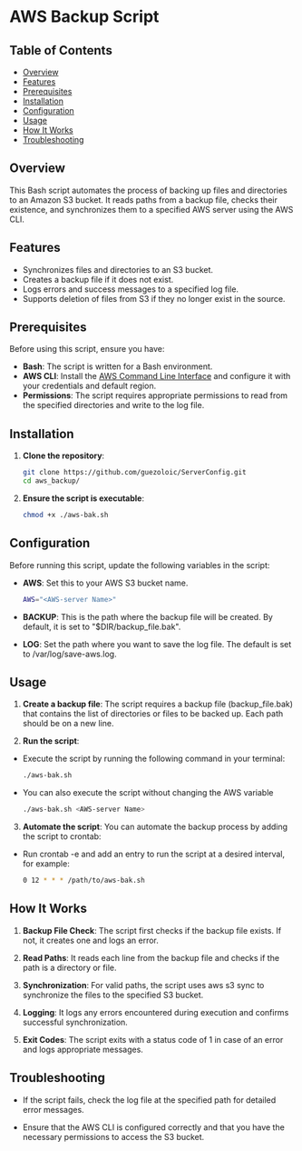 # AWS Backup Script

## Table of Contents
- [Overview](#overview)
- [Features](#features)
- [Prerequisites](#prerequisites)
- [Installation](#installation)
- [Configuration](#configuration)
- [Usage](#usage)
- [How It Works](#how-it-works)
- [Troubleshooting](#troubleshooting)

## Overview

This Bash script automates the process of backing up files and directories to an Amazon S3 bucket. It reads paths from a backup file, checks their existence, and synchronizes them to a specified AWS server using the AWS CLI.

## Features

- Synchronizes files and directories to an S3 bucket.
- Creates a backup file if it does not exist.
- Logs errors and success messages to a specified log file.
- Supports deletion of files from S3 if they no longer exist in the source.

## Prerequisites

Before using this script, ensure you have:

- **Bash**: The script is written for a Bash environment.
- **AWS CLI**: Install the [AWS Command Line Interface](https://docs.aws.amazon.com/cli/latest/userguide/getting-started-install.html) and configure it with your credentials and default region.
- **Permissions**: The script requires appropriate permissions to read from the specified directories and write to the log file.

## Installation

1. **Clone the repository**:
    ```bash
    git clone https://github.com/guezoloic/ServerConfig.git
    cd aws_backup/
    ```

2. **Ensure the script is executable**:
    ```bash
    chmod +x ./aws-bak.sh
    ```

## Configuration

Before running this script, update the following variables in the script:

- **AWS**: Set this to your AWS S3 bucket name.
    ```bash
    AWS="<AWS-server Name>"
    ```

- **BACKUP**: This is the path where the backup file will be created. By default, it is set to "$DIR/backup_file.bak".

- **LOG**: Set the path where you want to save the log file. The default is set to /var/log/save-aws.log.

## Usage

1. **Create a backup file**:
The script requires a backup file (backup_file.bak) that contains the list of directories or files to be backed up. Each path should be on a new line.

2. **Run the script**:
- Execute the script by running the following command in your terminal:
    ```bash
    ./aws-bak.sh
    ```

- You can also execute the script without changing the AWS variable
    ```bash
    ./aws-bak.sh <AWS-server Name>
    ```
3.	**Automate the script**:
You can automate the backup process by adding the script to crontab:
- Run crontab -e and add an entry to run the script at a desired interval, for example:
    ```bash
    0 12 * * * /path/to/aws-bak.sh
    ```

## How It Works

1. **Backup File Check**: The script first checks if the backup file exists. If not, it creates one and logs an error.

2.	**Read Paths**: It reads each line from the backup file and checks if the path is a directory or file.

3.	**Synchronization**: For valid paths, the script uses aws s3 sync to synchronize the files to the specified S3 bucket.

4.	**Logging**: It logs any errors encountered during execution and confirms successful synchronization.

5.	**Exit Codes**: The script exits with a status code of 1 in case of an error and logs appropriate messages.

## Troubleshooting

- If the script fails, check the log file at the specified path for detailed error messages.

- Ensure that the AWS CLI is configured correctly and that you have the necessary permissions to access the S3 bucket.
